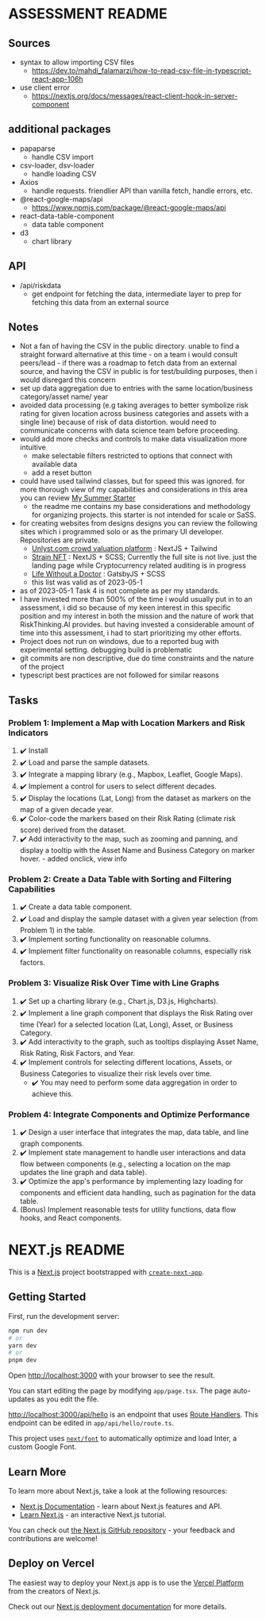 # ASSESSMENT README

## Sources
  - syntax to allow importing CSV files
    - https://dev.to/mahdi_falamarzi/how-to-read-csv-file-in-typescript-react-app-106h
  - use client error
    - https://nextjs.org/docs/messages/react-client-hook-in-server-component

## additional packages
  - papaparse
    - handle CSV import
  - csv-loader, dsv-loader
    - handle loading CSV
  - Axios
    - handle requests. friendlier API than vanilla fetch, handle errors, etc.
  - @react-google-maps/api
    - https://www.npmjs.com/package/@react-google-maps/api
  - react-data-table-component
    - data table component
  - d3
    - chart library
  

## API
  - /api/riskdata
    - get endpoint for fetching the data, intermediate layer to prep for fetching this data from an external source

## Notes
  -  Not a fan of having the CSV in the public directory. unable to find a straight forward alternative at this time
    - on a team i would consult peers/lead
    - if there was a roadmap to fetch data from an external source, and having the CSV in public is for test/building purposes, then i would disregard this concern
  - set up data aggregation due to entries with the same location/business category/asset name/ year
  - avoided data processing (e.g taking averages to better symbolize risk rating for given location across business categories and assets with a single line) because of risk of data distortion. would need to communicate concerns with data science team before proceeding.
  - would add more checks and controls to make data visualization more intuitive
    - make selectable filters restricted to options that connect with available data
    - add a reset button 
  - could have used tailwind classes, but for speed this was ignored. for more thorough view of my capabilities and considerations in this area you can review [My Summer Starter](https://github.com/HenriquePi/summer-starter)
    - the readme me contains my base considerations and methodology for organizing projects. this starter is not intended for scale or SaSS.
  - for creating websites from designs designs you can review the following sites which i programmed solo or as the primary UI developer. Repositories are private.
    - [Unlyst.com crowd valuation platform](https://www.unlyst.com/) : NextJS + Tailwind
    - [Strain NFT](https://www.strainnft.io/) : NextJS + SCSS; Currently the full site is not live. just the landing page while Cryptocurrency related auditing is in progress
    - [Life Without a Doctor](https://lifewithoutadoctor.ca/) : GatsbyJS + SCSS
    - this list was valid as of 2023-05-1
  - as of 2023-05-1 Task 4 is not complete as per my standards.
   -  I have invested more than 500% of the time i would usually put in to an assessment, i did so because of my keen interest in this specific position and my interest in both the mission and the nature of work that RiskThinking.AI provides. but having invested a considerable amount of time into this assessment, i had to start prioritizing my other efforts.
  - Project does not run on windows, due to a reported bug with experimental setting. debugging build is problematic
  - git commits are non descriptive, due do time constraints and the nature of the project
  - typescript best practices are not followed for similar reasons



## Tasks

### Problem 1: Implement a Map with Location Markers and Risk Indicators
  1. ✔️ Install 
  2. ✔️ Load and parse the sample datasets.
  3. ✔️ Integrate a mapping library (e.g., Mapbox, Leaflet, Google Maps).
  4. ✔️ Implement a control for users to select different decades.
  5. ✔️ Display the locations (Lat, Long) from the dataset as markers on the map of a given decade year.
  6. ✔️ Color-code the markers based on their Risk Rating (climate risk score) derived from the dataset.
  7. ✔️ Add interactivity to the map, such as zooming and panning, and display a tooltip with the Asset Name and Business Category on marker hover.
    - added onclick, view info
### Problem 2: Create a Data Table with Sorting and Filtering Capabilities

  1. ✔️ Create a data table component.
  2. ✔️ Load and display the sample dataset with a given year selection (from Problem 1) in the table.
  3. ✔️ Implement sorting functionality on reasonable columns.
  4. ✔️ Implement filter functionality on reasonable columns, especially risk factors.

### Problem 3: Visualize Risk Over Time with Line Graphs

  1. ✔️ Set up a charting library (e.g., Chart.js, D3.js, Highcharts).
  2. ✔️ Implement a line graph component that displays the Risk Rating over time (Year) for a selected location (Lat, Long), Asset, or Business Category.
  3. ✔️ Add interactivity to the graph, such as tooltips displaying Asset Name, Risk Rating, Risk Factors, and Year.
  4. ✔️ Implement controls for selecting different locations, Assets, or Business Categories to visualize their risk levels over time.
      -  ✔️ You may need to perform some data aggregation in order to achieve this.

### Problem 4: Integrate Components and Optimize Performance

  1. ✔️ Design a user interface that integrates the map, data table, and line graph components.
  2. ✔️ Implement state management to handle user interactions and data flow between components (e.g., selecting a location on the map updates the line graph and data table).
  3. ✔️ Optimize the app's performance by implementing lazy loading for components and efficient data handling, such as pagination for the data table.
  4. (Bonus) Implement reasonable tests for utility functions, data flow hooks, and React components.



# NEXT.js README

This is a [Next.js](https://nextjs.org/) project bootstrapped with [`create-next-app`](https://github.com/vercel/next.js/tree/canary/packages/create-next-app).

## Getting Started

First, run the development server:

```bash
npm run dev
# or
yarn dev
# or
pnpm dev
```

Open [http://localhost:3000](http://localhost:3000) with your browser to see the result.

You can start editing the page by modifying `app/page.tsx`. The page auto-updates as you edit the file.

[http://localhost:3000/api/hello](http://localhost:3000/api/hello) is an endpoint that uses [Route Handlers](https://beta.nextjs.org/docs/routing/route-handlers). This endpoint can be edited in `app/api/hello/route.ts`.

This project uses [`next/font`](https://nextjs.org/docs/basic-features/font-optimization) to automatically optimize and load Inter, a custom Google Font.

## Learn More

To learn more about Next.js, take a look at the following resources:

- [Next.js Documentation](https://nextjs.org/docs) - learn about Next.js features and API.
- [Learn Next.js](https://nextjs.org/learn) - an interactive Next.js tutorial.

You can check out [the Next.js GitHub repository](https://github.com/vercel/next.js/) - your feedback and contributions are welcome!

## Deploy on Vercel

The easiest way to deploy your Next.js app is to use the [Vercel Platform](https://vercel.com/new?utm_medium=default-template&filter=next.js&utm_source=create-next-app&utm_campaign=create-next-app-readme) from the creators of Next.js.

Check out our [Next.js deployment documentation](https://nextjs.org/docs/deployment) for more details.
